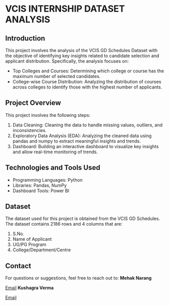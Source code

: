 # VCIS INTERNSHIP DATASET ANALYSIS
## Introduction
This project involves the analysis of the VCIS GD Schedules Dataset with the objective of identifying key insights related to candidate selection and applicant distribution. Specifically, the analysis focuses on:
* Top Colleges and Courses: Determining which college or course has the maximum number of selected candidates.
* College-wise Course Distribution: Analyzing the distribution of courses across colleges to identify those with the highest number of applicants. 

## Project Overview
This project involves the following steps:

1. Data Cleaning: Cleaning the data to handle missing values, outliers, and inconsistencies.
2. Exploratory Data Analysis (EDA): Analyzing the cleaned data using pandas and numpy to extract meaningful insights and trends.
3. Dashboard: Building an interactive dashboard to visualize key insights and allow real-time monitoring of trends.

## Technologies and Tools Used
* Programming Languages: Python 
* Libraries: Pandas, NumPy
* Dashboard Tools: Power BI 

## Dataset
The dataset used for this project is obtained from the VCIS GD Schedules.
The dataset contains 2186 rows and 4 columns that are:
1. S.No.
2. Name of Applicant
3. UG/PG Program
4. College/Department/Centre

## Contact
For questions or suggestions, feel free to reach out to: 
**Mehak Narang**

[Email](mailto:mehaknarang1512@gmail.com)
**Kushagra Verma**

[Email](mailto:mehaknarang1512@gmail.com)
